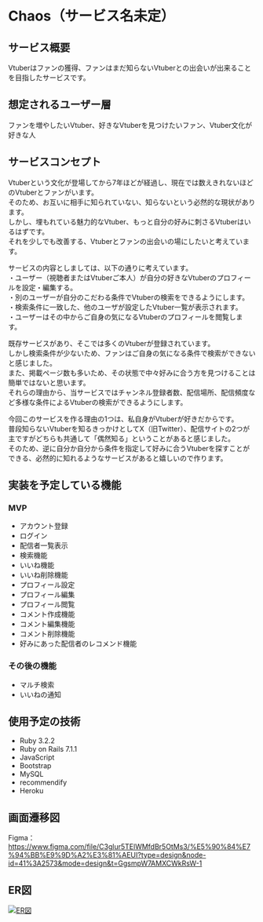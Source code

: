 # Chaos（サービス名未定）

## サービス概要
Vtuberはファンの獲得、ファンはまだ知らないVtuberとの出会いが出来ることを目指したサービスです。

## 想定されるユーザー層
ファンを増やしたいVtuber、好きなVtuberを見つけたいファン、Vtuber文化が好きな人

## サービスコンセプト
Vtuberという文化が登場してから7年ほどが経過し、現在では数えきれないほどのVtuberとファンがいます。  
そのため、お互いに相手に知られていない、知らないという必然的な現状があります。  
しかし、埋もれている魅力的なVtuber、もっと自分の好みに刺さるVtuberはいるはずです。  
それを少しでも改善する、Vtuberとファンの出会いの場にしたいと考えています。

サービスの内容としましては、以下の通りに考えています。  
・ユーザー（視聴者またはVtuberご本人）が自分の好きなVtuberのプロフィールを設定・編集する。    
・別のユーザーが自分のこだわる条件でVtuberの検索をできるようにします。    
・検索条件に一致した、他のユーザが設定したVtuber一覧が表示されます。  
・ユーザーはその中からご自身の気になるVtuberのプロフィールを閲覧します。  

既存サービスがあり、そこでは多くのVtuberが登録されています。  
しかし検索条件が少ないため、ファンはご自身の気になる条件で検索ができないと感じました。  
また、掲載ページ数も多いため、その状態で中々好みに合う方を見つけることは簡単ではないと思います。  
それらの理由から、当サービスではチャンネル登録者数、配信場所、配信頻度など多様な条件によるVtuberの検索ができるようにします。  

今回このサービスを作る理由の1つは、私自身がVtuberが好きだからです。   
普段知らないVtuberを知るきっかけとしてX（旧Twitter）、配信サイトの2つが主ですがどちらも共通して「偶然知る」ということがあると感じました。  
そのため、逆に自分か自分から条件を指定して好みに合うVtuberを探すことができる、必然的に知れるようなサービスがあると嬉しいので作ります。  

## 実装を予定している機能
### MVP
* アカウント登録
* ログイン
* 配信者一覧表示
* 検索機能
* いいね機能
* いいね削除機能
* プロフィール設定
* プロフィール編集
* プロフィール閲覧
* コメント作成機能
* コメント編集機能
* コメント削除機能
* 好みにあった配信者のレコメンド機能

### その後の機能
* マルチ検索
* いいねの通知

## 使用予定の技術
* Ruby 3.2.2
* Ruby on Rails 7.1.1
* JavaScript
* Bootstrap
* MySQL
* recommendify
* Heroku

## 画面遷移図
Figma：https://www.figma.com/file/C3glur5TElWMfdBr5OtMs3/%E5%90%84%E7%94%BB%E9%9D%A2%E3%81%AEUI?type=design&node-id=41%3A2573&mode=design&t=GgsmpW7AMXCWkRsW-1

## ER図
[![ER図](https://i.gyazo.com/8f5b7dffbe3c4ec95b466be08c766fcf.png)](https://gyazo.com/8f5b7dffbe3c4ec95b466be08c766fcf)